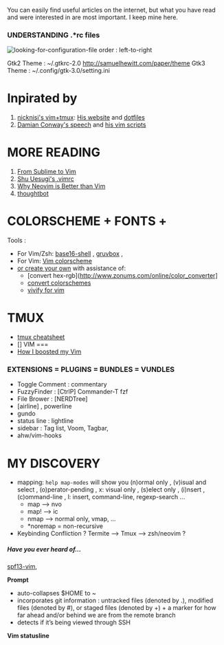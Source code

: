 You can easily find useful articles on the internet, but what you have read and were interested in are most important. I keep mine here.

### UNDERSTANDING .*rc files
![ looking-for-configuration-file order : left-to-right ](http://blog.flowblok.id.au/static/images/shell-startup-actual.png)

Gtk2 Theme 	:	~/.gtkrc-2.0	http://samuelhewitt.com/paper/theme
Gtk3 Theme	:	~/.config/gtk-3.0/setting.ini


Inpirated by
============
1. [nicknisi's vim+tmux](https://www.youtube.com/watch?v=5r6yzFEXajQ): [His website](http://nicknisi.com) and [dotfiles](https://github.com/nicknisi/dotfiles)
2. [Damian Conway's speech](https://www.youtube.com/results?search_query=Damian+Conway) and [his vim scripts](https://github.com/thoughtstream/Damian-Conway-s-Vim-Setup)

MORE READING
============
1. [From Sublime to Vim](http://blog.kewah.com/2014/from-sublime-text-to-vim/)
2. [Shu Uesugi's .vimrc](http://chibicode.com/vimrc/)
3. [Why Neovim is Better than Vim](http://geoff.greer.fm/2015/01/15/why-neovim-is-better-than-vim/)
4. [thoughtbot](https://robots.thoughtbot.com/tags/vim)


COLORSCHEME + FONTS + 
=========================
Tools : 
+ For Vim/Zsh: [base16-shell](https://github.com/morhetz/gruvbox) , [gruvbox](https://github.com/morhetz/gruvbox) , 
+ For Vim: [Vim colorscheme](https://github.com/flazz/vim-colorschemes/tree/master/colors)
+ [or create your own](http://ciembor.github.io/4bit) with assistance of:
	+ [convert hex-rgb](http://www.zonums.com/online/color_converter]
	+ [convert colorschemes](http://stayradiated.github.io/termcolors-web)
	+ [vivify for vim](http://bytefluent.com/vivify/)

TMUX
====
- [tmux cheatsheet](http://hyperpolyglot.org/multiplexers)
- [] 
VIM
===
- [How I boosted my Vim](http://nvie.com/posts/how-i-boosted-my-vim/)




### EXTENSIONS = PLUGINS = BUNDLES = VUNDLES
+ Toggle Comment : commentary
+ FuzzyFinder    : [CtrlP] Commander-T fzf
+ File Brower    : [NERDTree]
+ [airline] , powerline
+ gundo
+ status line    : lightline
+ sidebar        : Tag list, Voom, Tagbar, 
+ ahw/vim-hooks

MY DISCOVERY
============
+ mapping: `help map-modes` will show you (n)ormal only , (v)isual and select , (o)perator-pending , x: visual only , (s)elect only , (i)nsert , (c)ommand-line , l: insert, command-line, regexp-search ...
	- map  --> nvo
	- map! --> ic
	- nmap --> normal only, vmap, ...
	- *noremap = non-recursive
+ Keybinding Confliction ? Termite --> Tmux --> zsh/neovim ? 


##### Have you ever heard of...
[spf13-vim](https://github.com/spf13/spf13-vim), 


[fzf]: https://github.com/junegunn/fzf

**Prompt**
+ auto-collapses $HOME to ~
+ incorporates git information : untracked files (denoted by .), modified files (denoted by #), or staged files (denoted by +) + a marker for how far ahead and/or behind we are from the remote branch
+ detects if it’s being viewed through SSH



**Vim statusline**
